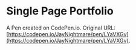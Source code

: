 # Single Page Portfolio

A Pen created on CodePen.io. Original URL: [https://codepen.io/JayNightmare/pen/LYaVXGv](https://codepen.io/JayNightmare/pen/LYaVXGv).

